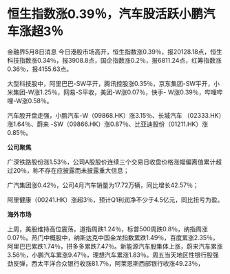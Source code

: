 # 恒生指数涨0.39％，汽车股活跃小鹏汽车涨超3％

金融界5月8日消息
今日港股市场高开，恒生指数涨0.39％，报20128.18点，恒生科技指数涨0.34％，报3908.8点，国企指数涨0.2％，报6811.24点，红筹指数涨0.36％，报4155.63点。

大型科技股中，阿里巴巴-SW平开，腾讯控股涨0.35％，京东集团-SW平开，小米集团-W涨1.25％，网易-S平收，美团-W涨0.07％，快手-
W涨0.39％，哔哩哔哩-W涨0.58％。

汽车股开盘走强，小鹏汽车-W（09868.HK）涨3.15％、长城汽车 （02333.HK）涨1.64％、蔚来
-SW（09866.HK）涨0.87％、比亚迪股份（01211.HK）涨0.85％。

**公司聚焦**

广深铁路股份涨1.53％，公司A股股价连续三个交易日收盘价格涨幅偏离值累计超过20％，称不存在应披露而未披露重大信息；

广汽集团涨0.42％，公司4月汽车销量为17.72万辆，同比增长42.57％；

阿里健康（00241.HK）涨超3％，预计Q1利润净不少于4.5亿元，同比扭亏为盈。

**海外市场**

上周，美股维持高位震荡，道指周跌1.24％，标普500周跌0.8％，纳指周涨0.07％。热门中概股中，纳斯达克中国金龙指数累跌1.49％，百度累涨2.35％，阿里巴巴累跌1.74％，拼多多累跌7.47％。新能源汽车股集体上涨，蔚来汽车累涨3.56％，小鹏汽车累涨9.47％，理想汽车累涨1.83％。周五当天地区性银行股强劲反弹，西太平洋合众银行收涨81.7％，阿莱恩斯西部银行收涨49.23％，

